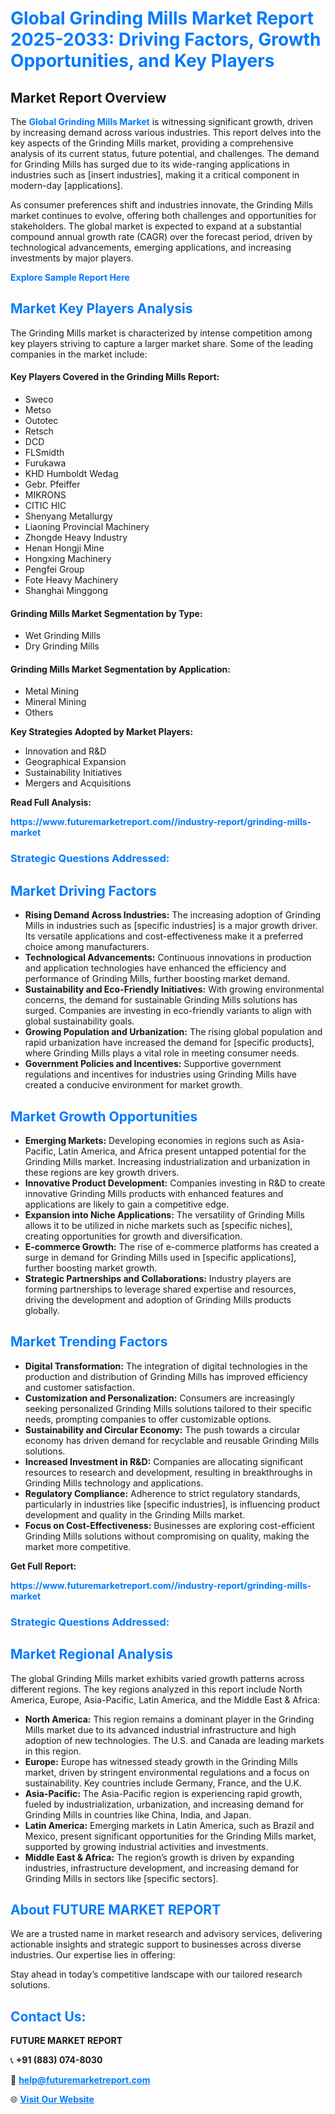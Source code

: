<h1 style="color: #007BFF;">Global Grinding Mills Market Report 2025-2033: Driving Factors, Growth Opportunities, and Key Players</h1>

<section id="overview">
<h2>Market Report Overview</h2>
<p>The <a href="https://www.futuremarketreport.com//industry-report/grinding-mills-market" style="color: #007BFF; text-decoration: none;"><strong>Global Grinding Mills Market</strong></a> is witnessing significant growth, driven by increasing demand across various industries. This report delves into the key aspects of the Grinding Mills market, providing a comprehensive analysis of its current status, future potential, and challenges. The demand for Grinding Mills has surged due to its wide-ranging applications in industries such as [insert industries], making it a critical component in modern-day [applications].</p>
<p>As consumer preferences shift and industries innovate, the Grinding Mills market continues to evolve, offering both challenges and opportunities for stakeholders. The global market is expected to expand at a substantial compound annual growth rate (CAGR) over the forecast period, driven by technological advancements, emerging applications, and increasing investments by major players.</p>
</section>

<section id="overview">
<p><a href="https://www.futuremarketreport.com//request-sample/reportId=91813" style="color: #007BFF; text-decoration: none;"><strong>Explore Sample Report Here</strong></a></p>
</section>

<section id="key-players">
<h2 style="color: #007BFF;">Market Key Players Analysis</h2>
<p>The Grinding Mills market is characterized by intense competition among key players striving to capture a larger market share. Some of the leading companies in the market include:</p>
<h4>Key Players Covered in the Grinding Mills Report:</h4>
<ul><li>Sweco</li><li>Metso</li><li>Outotec</li><li>Retsch</li><li>DCD</li><li>FLSmidth</li><li>Furukawa</li><li>KHD Humboldt Wedag</li><li>Gebr. Pfeiffer</li><li>MIKRONS</li><li>CITIC HIC</li><li>Shenyang Metallurgy</li><li>Liaoning Provincial Machinery</li><li>Zhongde Heavy Industry</li><li>Henan Hongji Mine</li><li>Hongxing Machinery</li><li>Pengfei Group</li><li>Fote Heavy Machinery</li><li>Shanghai Minggong</li></ul>
<h4>Grinding Mills Market Segmentation by Type:</h4>
<ul><li>Wet Grinding Mills</li><li>Dry Grinding Mills</li></ul>

<h4>Grinding Mills Market Segmentation by Application:</h4>
<ul><li>Metal Mining</li><li>Mineral Mining</li><li>Others</li></ul>
<p><strong>Key Strategies Adopted by Market Players:</strong></p>
<ul>
<li>Innovation and R&D</li>
<li>Geographical Expansion</li>
<li>Sustainability Initiatives</li>
<li>Mergers and Acquisitions</li>
</ul>
</section>

<section>
<p><strong>Read Full Analysis: </strong></p><a href="https://www.futuremarketreport.com//industry-report/grinding-mills-market" style="color: #007BFF; text-decoration: none;"><strong>https://www.futuremarketreport.com//industry-report/grinding-mills-market</strong></a>
<h3 style="color: #007BFF;">Strategic Questions Addressed:</h3>
</section>

<section id="driving-factors">
<h2 style="color: #007BFF;">Market Driving Factors</h2>
<ul>
<li><strong>Rising Demand Across Industries:</strong> The increasing adoption of Grinding Mills in industries such as [specific industries] is a major growth driver. Its versatile applications and cost-effectiveness make it a preferred choice among manufacturers.</li>
<li><strong>Technological Advancements:</strong> Continuous innovations in production and application technologies have enhanced the efficiency and performance of Grinding Mills, further boosting market demand.</li>
<li><strong>Sustainability and Eco-Friendly Initiatives:</strong> With growing environmental concerns, the demand for sustainable Grinding Mills solutions has surged. Companies are investing in eco-friendly variants to align with global sustainability goals.</li>
<li><strong>Growing Population and Urbanization:</strong> The rising global population and rapid urbanization have increased the demand for [specific products], where Grinding Mills plays a vital role in meeting consumer needs.</li>
<li><strong>Government Policies and Incentives:</strong> Supportive government regulations and incentives for industries using Grinding Mills have created a conducive environment for market growth.</li>
</ul>
</section>

<section id="growth-opportunities">
<h2 style="color: #007BFF;">Market Growth Opportunities</h2>
<ul>
<li><strong>Emerging Markets:</strong> Developing economies in regions such as Asia-Pacific, Latin America, and Africa present untapped potential for the Grinding Mills market. Increasing industrialization and urbanization in these regions are key growth drivers.</li>
<li><strong>Innovative Product Development:</strong> Companies investing in R&D to create innovative Grinding Mills products with enhanced features and applications are likely to gain a competitive edge.</li>
<li><strong>Expansion into Niche Applications:</strong> The versatility of Grinding Mills allows it to be utilized in niche markets such as [specific niches], creating opportunities for growth and diversification.</li>
<li><strong>E-commerce Growth:</strong> The rise of e-commerce platforms has created a surge in demand for Grinding Mills used in [specific applications], further boosting market growth.</li>
<li><strong>Strategic Partnerships and Collaborations:</strong> Industry players are forming partnerships to leverage shared expertise and resources, driving the development and adoption of Grinding Mills products globally.</li>
</ul>
</section>

<section id="trending-factors">
<h2 style="color: #007BFF;">Market Trending Factors</h2>
<ul>
<li><strong>Digital Transformation:</strong> The integration of digital technologies in the production and distribution of Grinding Mills has improved efficiency and customer satisfaction.</li>
<li><strong>Customization and Personalization:</strong> Consumers are increasingly seeking personalized Grinding Mills solutions tailored to their specific needs, prompting companies to offer customizable options.</li>
<li><strong>Sustainability and Circular Economy:</strong> The push towards a circular economy has driven demand for recyclable and reusable Grinding Mills solutions.</li>
<li><strong>Increased Investment in R&D:</strong> Companies are allocating significant resources to research and development, resulting in breakthroughs in Grinding Mills technology and applications.</li>
<li><strong>Regulatory Compliance:</strong> Adherence to strict regulatory standards, particularly in industries like [specific industries], is influencing product development and quality in the Grinding Mills market.</li>
<li><strong>Focus on Cost-Effectiveness:</strong> Businesses are exploring cost-efficient Grinding Mills solutions without compromising on quality, making the market more competitive.</li>
</ul>
</section>

<section>
<p><strong>Get Full Report: </strong></p><a href="https://www.futuremarketreport.com//industry-report/grinding-mills-market" style="color: #007BFF; text-decoration: none;"><strong>https://www.futuremarketreport.com//industry-report/grinding-mills-market</strong></a>
<h3 style="color: #007BFF;">Strategic Questions Addressed:</h3>
</section>


<section id="regional-analysis">
<h2 style="color: #007BFF;">Market Regional Analysis</h2>
<p>The global Grinding Mills market exhibits varied growth patterns across different regions. The key regions analyzed in this report include North America, Europe, Asia-Pacific, Latin America, and the Middle East & Africa:</p>
<ul>
<li><strong>North America:</strong> This region remains a dominant player in the Grinding Mills market due to its advanced industrial infrastructure and high adoption of new technologies. The U.S. and Canada are leading markets in this region.</li>
<li><strong>Europe:</strong> Europe has witnessed steady growth in the Grinding Mills market, driven by stringent environmental regulations and a focus on sustainability. Key countries include Germany, France, and the U.K.</li>
<li><strong>Asia-Pacific:</strong> The Asia-Pacific region is experiencing rapid growth, fueled by industrialization, urbanization, and increasing demand for Grinding Mills in countries like China, India, and Japan.</li>
<li><strong>Latin America:</strong> Emerging markets in Latin America, such as Brazil and Mexico, present significant opportunities for the Grinding Mills market, supported by growing industrial activities and investments.</li>
<li><strong>Middle East & Africa:</strong> The region’s growth is driven by expanding industries, infrastructure development, and increasing demand for Grinding Mills in sectors like [specific sectors].</li>
</ul>
</section>

<footer>
<h2 style="color: #007BFF;">About FUTURE MARKET REPORT</h2>
<p>We are a trusted name in market research and advisory services, delivering actionable insights and strategic support to businesses across diverse industries. Our expertise lies in offering:</p>

<p>Stay ahead in today’s competitive landscape with our tailored research solutions.</p>

<h2 style="color: #007BFF;">Contact Us:</h2>
<p><strong>FUTURE MARKET REPORT</strong></p>
<p>📞 <strong>+91 (883) 074-8030</strong></p>
<p>📧 <strong><a href="mailto:help@futuremarketreport.com" style="color: #007BFF;">help@futuremarketreport.com</a></strong></p>
<p>🌐 <strong><a href="https://www.futuremarketreport.com/" style="color: #007BFF;">Visit Our Website</a></strong></p>
</footer>
